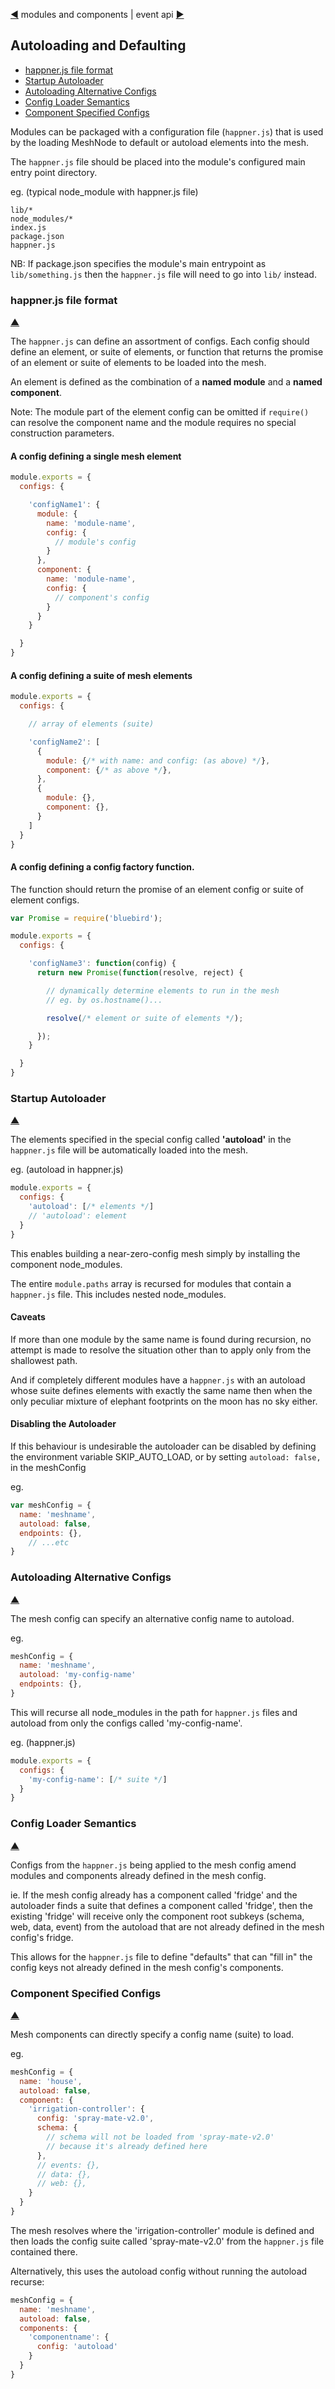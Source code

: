 [&#9664;](modules.md) modules and components | event api [&#9654;](event.md)

## Autoloading and Defaulting

* [happner.js file format](#happnerjs-file-format)
* [Startup Autoloader](#startup-autoloader)
* [Autoloading Alternative Configs](#autoloading-alternative-configs)
* [Config Loader Semantics](#config-loader-semantics)
* [Component Specified Configs](#component-specified-configs)


Modules can be packaged with a configuration file (`happner.js`) that is used by the loading MeshNode to default or autoload elements into the mesh.

The `happner.js` file should be placed into the module's configured main entry point directory.

eg. (typical node_module with happner.js file)

```
lib/*
node_modules/*
index.js
package.json
happner.js
```

NB: If package.json specifies the module's main entrypoint as `lib/something.js` then the `happner.js` file will need to go into `lib/` instead.

### happner.js file format

[&#9650;](#)

The `happner.js` can define an assortment of configs. Each config should define an element, or suite of elements, or function that returns the promise of an element or suite of elements to be loaded into the mesh.

An element is defined as the combination of a __named module__ and a __named component__.

Note: The module part of the element config can be omitted if `require()` can resolve the component name and the module requires no special construction parameters.

#### A config defining a single mesh element

```javascript
module.exports = {
  configs: {

    'configName1': {
      module: {
        name: 'module-name',
        config: {
          // module's config
        }
      },
      component: {
        name: 'module-name',
        config: {
          // component's config
        }
      }
    }

  }
}
```

#### A config defining a suite of mesh elements

```javascript
module.exports = {
  configs: {

    // array of elements (suite)

    'configName2': [
      {
        module: {/* with name: and config: (as above) */},
        component: {/* as above */},
      }, 
      {
        module: {},
        component: {},
      }
    ]
  }
}
```


#### A config defining a config factory function.

The function should return the promise of an element config or suite of element configs.

```javascript
var Promise = require('bluebird');

module.exports = {
  configs: {

    'configName3': function(config) {
      return new Promise(function(resolve, reject) {

        // dynamically determine elements to run in the mesh
        // eg. by os.hostname()...

        resolve(/* element or suite of elements */);

      });
    }

  }
}
```

### Startup Autoloader

[&#9650;](#)

The elements specified in the special config called __'autoload'__ in the `happner.js` file will be automatically loaded into the mesh.

eg. (autoload in happner.js)
```javascript
module.exports = {
  configs: {
    'autoload': [/* elements */]
    // 'autoload': element
  }
}
```

This enables building a near-zero-config mesh simply by installing the component node_modules.

The entire `module.paths` array is recursed for modules that contain a `happner.js` file. This includes nested node_modules. 

#### Caveats

If more than one module by the same name is found during recursion, no attempt is made to resolve the situation other than to apply only from the shallowest path.

And if completely different modules have a `happner.js` with an autoload whose suite defines elements with exactly the same name then when the only peculiar mixture of elephant footprints on the moon has no sky either.


#### Disabling the Autoloader

If this behaviour is undesirable the autoloader can be disabled by defining the environment variable SKIP_AUTO_LOAD, or by setting `autoload: false,` in the meshConfig

eg. 
```javascript
var meshConfig = {
  name: 'meshname',
  autoload: false,
  endpoints: {},
    // ...etc
}
```

### Autoloading Alternative Configs

[&#9650;](#)

The mesh config can specify an alternative config name to autoload.

eg.
```javascript
meshConfig = {
  name: 'meshname',
  autoload: 'my-config-name'
  endpoints: {},
}
```

This will recurse all node_modules in the path for `happner.js` files and autoload from only the configs called 'my-config-name'.

eg. (happner.js)
```javascript
module.exports = {
  configs: {
    'my-config-name': [/* suite */]
  }
}
```

### Config Loader Semantics

[&#9650;](#)

Configs from the `happner.js` being applied to the mesh config amend modules and components already defined in the mesh config.

ie. If the mesh config already has a component called 'fridge' and the autoloader finds a suite that defines a component called 'fridge', then the existing 'fridge' will receive only the component root subkeys (schema, web, data, event) from the autoload that are not already defined in the mesh config's fridge.

This allows for the `happner.js` file to define "defaults" that can "fill in" the config keys not already defined in the mesh config's components.


### Component Specified Configs

[&#9650;](#)

Mesh components can directly specify a config name (suite) to load.

eg.
```javascript
meshConfig = {
  name: 'house',
  autoload: false,
  component: {
    'irrigation-controller': {
      config: 'spray-mate-v2.0',
      schema: {
        // schema will not be loaded from 'spray-mate-v2.0'
        // because it's already defined here
      },
      // events: {},
      // data: {},
      // web: {},
    }
  }
}
```

The mesh resolves where the 'irrigation-controller' module is defined and then loads the config suite called 'spray-mate-v2.0' from the `happner.js` file contained there.

Alternatively, this uses the autoload config without running the autoload recurse:

```javascript
meshConfig = {
  name: 'meshname',
  autoload: false,
  components: {
    'componentname': {
      config: 'autoload'
    }
  }
}
```

